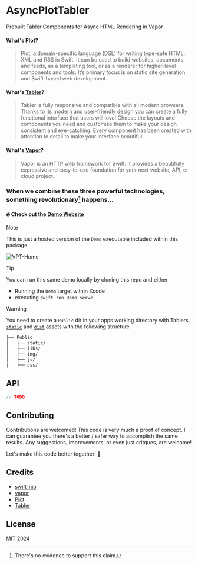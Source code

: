 # AsyncPlotTabler
Prebuilt Tabler Components for Async HTML Rendering in Vapor

#### What's [Plot](https://github.com/JohnSundell/Plot)?
> Plot, a domain-specific language (DSL) for writing type-safe HTML, XML and RSS in Swift. It can be used to build websites, documents and feeds, as a templating tool, or as a renderer for higher-level components and tools. It’s primary focus is on static site generation and Swift-based web development.

#### What's [Tabler](https://github.com/tabler/tabler)?
> Tabler is fully responsive and compatible with all modern browsers. Thanks to its modern and user-friendly design you can create a fully functional interface that users will love! Choose the layouts and components you need and customize them to make your design consistent and eye-catching. Every component has been created with attention to detail to make your interface beautiful! 

#### What's [Vapor](https://github.com/vapor/vapor)?
> Vapor is an HTTP web framework for Swift. It provides a beautifully expressive and easy-to-use foundation for your next website, API, or cloud project.

### When we combine these three powerful technologies, something revolutionary[^1] happens...

#### 🔥 Check out the [Demo Website](https://vpt.btoms20.com)
> [!NOTE]
> This is just a hosted version of the `Demo` executable included within this package

![VPT-Home](https://github.com/btoms20/AsyncPlotTabler/assets/32753167/c06128fb-48bc-43a6-94fc-ec9f73aa7d7d)

> [!TIP]
> You can run this same demo locally by cloning this repo and either
>  - Running the `Demo` target within Xcode
>  - executing `swift run Demo serve`

> [!WARNING] 
> You need to create a `Public` dir in your apps working directory with Tablers [`static`](https://github.com/tabler/tabler/tree/dev/demo/static) and [`dist`](https://github.com/tabler/tabler/tree/dev/dist) assets with the following structure
> ``` bash
> ├── Public
> │   ├── static/
> │   ├── libs/
> │   ├── img/
> │   ├── js/
> │   └── css/
> ```

## API
``` swift
// TODO
```

## Contributing

Contributions are welcomed! This code is very much a proof of concept. I can guarantee you there's a better / safer way to accomplish the same results. Any suggestions, improvements, or even just critques, are welcome! 

Let's make this code better together! 🤝

## Credits

- [swift-nio](https://github.com/apple/swift-nio)
- [vapor](https://github.com/vapor/vapor) 
- [Plot](https://github.com/JohnSundell/Plot)
- [Tabler](https://github.com/tabler/tabler)

## License

[MIT](LICENSE) 2024


[^1]: There's no evidence to support this claim

